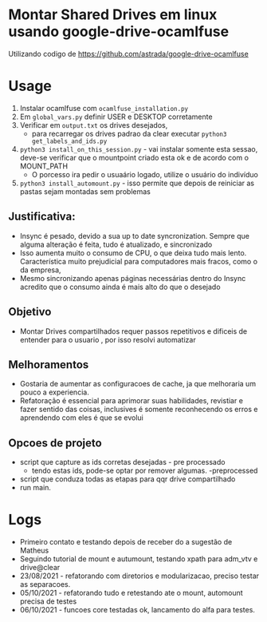 # Montar Shared Drives em linux usando google-drive-ocamlfuse

Utilizando codigo de https://github.com/astrada/google-drive-ocamlfuse

# Usage
1. Instalar ocamlfuse com `ocamlfuse_installation.py`
1. Em `global_vars.py` definir USER e DESKTOP corretamente
2. Verificar em `output.txt` os drives desejados, 
	- para recarregar os drives padrao da clear executar `python3 get_labels_and_ids.py`
2. `python3 install_on_this_session.py` - vai instalar somente esta sessao, deve-se verificar que o mountpoint criado esta ok e de acordo com o MOUNT_PATH
	- O porcesso ira pedir o usuaário logado, utilize o usuário do indivíduo
3.  `python3 install_automount.py` - isso permite que depois de reiniciar as pastas sejam montadas sem problemas

## Justificativa:
- Insync é pesado, devido a sua up to date syncronization. Sempre que alguma alteração é feita, tudo é atualizado, e sincronizado
- Isso aumenta muito o consumo de CPU, o que deixa tudo mais lento. Característica muito prejudicial para computadores mais fracos, como o da empresa, 
- Mesmo sincronizando apenas páginas necessárias dentro do Insync acredito que o consumo ainda é mais alto do que o desejado

## Objetivo
- Montar Drives compartilhados requer passos repetitivos e dificeis de entender para o usuario , por isso resolvi automatizar

## Melhoramentos
- Gostaria de aumentar as configuracoes de cache, ja que melhoraria um pouco a experiencia.
- Refatoração é essencial para aprimorar suas habilidades, revistiar e fazer sentido das coisas, inclusives é somente reconhecendo os erros e aprendendo com eles é que se evolui

## Opcoes de projeto
- script que capture as ids corretas desejadas - pre processado
	- tendo estas ids, pode-se optar por remover algumas. -preprocessed
- script que conduza todas as etapas para qqr drive compartilhado
- run main.


# Logs
- Primeiro contato e testando depois de receber do a sugestão de Matheus
- Seguindo tutorial de mount e autumount, testando xpath para adm_vtv e drive@clear
- 23/08/2021 - refatorando com diretorios e modularizacao, preciso testar as separacoes.
- 05/10/2021 - refatorando tudo e retestando ate o mount, automount precisa de testes
- 06/10/2021 - funcoes core testadas ok, lancamento do alfa para testes.
